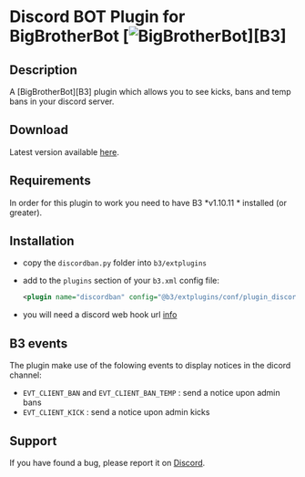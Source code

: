 Discord BOT Plugin for BigBrotherBot [![BigBrotherBot](http://i.imgur.com/7sljo4G.png)][B3]
================================

Description
-----------

A [BigBrotherBot][B3] plugin which allows you to see kicks, bans and temp bans in your discord server.

Download
--------

Latest version available [here](https://github.com/efinst0rm/B3DiscordPlugin/archive/master.zip).

Requirements
------------

In order for this plugin to work you need to have B3 *v1.10.11 * installed (or greater).

Installation
------------

* copy the `discordban.py` folder into `b3/extplugins`
* add to the `plugins` section of your `b3.xml` config file:

  ```xml
  <plugin name="discordban" config="@b3/extplugins/conf/plugin_discordban.xml" />
  ```
* you will need a discord web hook url [info](https://support.discordapp.com/hc/en-us/articles/228383668-Intro-to-Webhooks)

B3 events
---------

The plugin make use of the folowing events to display notices in the dicord channel:

* `EVT_CLIENT_BAN` and `EVT_CLIENT_BAN_TEMP` : send a notice upon admin bans
* `EVT_CLIENT_KICK` : send a notice upon admin kicks

Support
-------

If you have found a bug, please report it on [Discord].

[Discord]: https://discordapp.com/invite/AwPd37D
